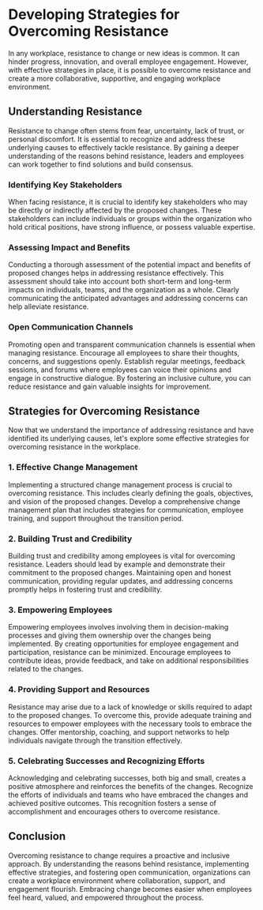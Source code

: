 Developing Strategies for Overcoming Resistance
==========================================================

In any workplace, resistance to change or new ideas is common. It can hinder progress, innovation, and overall employee engagement. However, with effective strategies in place, it is possible to overcome resistance and create a more collaborative, supportive, and engaging workplace environment.

Understanding Resistance
------------------------

Resistance to change often stems from fear, uncertainty, lack of trust, or personal discomfort. It is essential to recognize and address these underlying causes to effectively tackle resistance. By gaining a deeper understanding of the reasons behind resistance, leaders and employees can work together to find solutions and build consensus.

### **Identifying Key Stakeholders**

When facing resistance, it is crucial to identify key stakeholders who may be directly or indirectly affected by the proposed changes. These stakeholders can include individuals or groups within the organization who hold critical positions, have strong influence, or possess valuable expertise.

### **Assessing Impact and Benefits**

Conducting a thorough assessment of the potential impact and benefits of proposed changes helps in addressing resistance effectively. This assessment should take into account both short-term and long-term impacts on individuals, teams, and the organization as a whole. Clearly communicating the anticipated advantages and addressing concerns can help alleviate resistance.

### **Open Communication Channels**

Promoting open and transparent communication channels is essential when managing resistance. Encourage all employees to share their thoughts, concerns, and suggestions openly. Establish regular meetings, feedback sessions, and forums where employees can voice their opinions and engage in constructive dialogue. By fostering an inclusive culture, you can reduce resistance and gain valuable insights for improvement.

Strategies for Overcoming Resistance
------------------------------------

Now that we understand the importance of addressing resistance and have identified its underlying causes, let's explore some effective strategies for overcoming resistance in the workplace.

### **1. Effective Change Management**

Implementing a structured change management process is crucial to overcoming resistance. This includes clearly defining the goals, objectives, and vision of the proposed changes. Develop a comprehensive change management plan that includes strategies for communication, employee training, and support throughout the transition period.

### **2. Building Trust and Credibility**

Building trust and credibility among employees is vital for overcoming resistance. Leaders should lead by example and demonstrate their commitment to the proposed changes. Maintaining open and honest communication, providing regular updates, and addressing concerns promptly helps in fostering trust and credibility.

### **3. Empowering Employees**

Empowering employees involves involving them in decision-making processes and giving them ownership over the changes being implemented. By creating opportunities for employee engagement and participation, resistance can be minimized. Encourage employees to contribute ideas, provide feedback, and take on additional responsibilities related to the changes.

### **4. Providing Support and Resources**

Resistance may arise due to a lack of knowledge or skills required to adapt to the proposed changes. To overcome this, provide adequate training and resources to empower employees with the necessary tools to embrace the changes. Offer mentorship, coaching, and support networks to help individuals navigate through the transition effectively.

### **5. Celebrating Successes and Recognizing Efforts**

Acknowledging and celebrating successes, both big and small, creates a positive atmosphere and reinforces the benefits of the changes. Recognize the efforts of individuals and teams who have embraced the changes and achieved positive outcomes. This recognition fosters a sense of accomplishment and encourages others to overcome resistance.

Conclusion
----------

Overcoming resistance to change requires a proactive and inclusive approach. By understanding the reasons behind resistance, implementing effective strategies, and fostering open communication, organizations can create a workplace environment where collaboration, support, and engagement flourish. Embracing change becomes easier when employees feel heard, valued, and empowered throughout the process.
